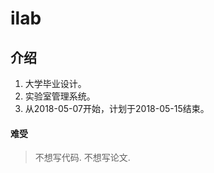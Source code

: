 # ilab

## 介绍
1. 大学毕业设计。
2. 实验室管理系统。
3. 从2018-05-07开始，计划于2018-05-15结束。





#### 难受
> 不想写代码.
> 不想写论文.
